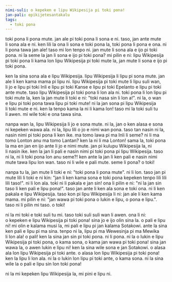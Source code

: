 ```yaml
---
nimi-suli: o kepeken e lipu Wikipesija pi toki pona!
jan-pali: epikijetesantakalu
tags:
  - toki pona
---
```

toki pona li pona mute. jan ale pi toki pona li sona e ni. taso, jan ante mute li sona ala e ni. ken lili la ona li sona e toki pona la, toki pona li pona e ona. ni li pona tawa jan ale! taso mi lon tenpo ni. jan mute li sona ala e ijo pi toki pona. ni la seme la jan li sona e ijo pi toki pona? mi pilin e ni: lipu Wikipesija pi toki pona li kama lon lipu Wikipesija pi toki mute la, jan mute li sona e ijo pi toki pona.

ken la sina sona ala e lipu Wikipesija. lipu Wikipesija li lipu pi sona mute. jan ale li ken kama mama pi lipu ni. lipu Wikipesija pi toki mute li lipu suli wan, li jo e lipu pi toki Inli e lipu pi toki Kanse e lipu pi toki Epelanto e lipu pi toki ante mute. taso lipu Wikipesija pi toki pona li lon ala ni. toki pona li lon lipu pi toki mute la, ken la jan mute li toki e ni: "toki nasa sin li lon a!". ni la, o wan e lipu pi toki pona tawa lipu pi toki mute! ni la jan sona pi lipu Wikipesija li toki mute e ni. ken la tenpo kama la ni li kama lon! taso mi la toki suli tu li awen. mi wile toki e ona tawa sina.

nanpa wan la, lipu Wikipesija li jo e sona mute. ni la, jan o ken alasa e sona ni kepeken wawa ala. ni la, lipu lili o jo e nimi wan pona. taso tan nasin ni la, nasin nimi pi toki pona li ken ike. ma tomo lawa pi ma Inli li seme? ni li ma tomo Lonton anu ma tomo Lantan? ken la ni li ma Lonton! sama la, toki pona la ma en jan en ijo ante li jo e nimi mute. jan pi kulupu Wikipesija la, ni li nasin ike. ken la jan li pali e nasin nimi pi toki pona pi lipu Wikipesija. taso ni la, ni li toki pona lon anu seme?! ken ante la jan li ken pali e nasin nimi mute tawa lipu lon wan. taso ni li wile e pali mute. seme li pona? o toki!

nanpa tu la, jan mute li toki e ni: "toki pona li pona mute". ni li lon. taso jan pi mute lili li toki e ni kin: "jan li ken kama sona e toki pona kepeken tenpo lili lili lili taso!". ni li lon ala. toki ni li pakala e jan sin! ona li pilin e ni: "ni la jan sin taso li ken pali e lipu pona!". taso jan ante li ken ala sona e toki ona. ni li ken pakala e lipu Wikipesija. taso kon pi lipu Wikipesija li ni: jan ale li ken kama mama. mi pilin e ni: "jan wawa pi toki pona o lukin e lipu, o pona e lipu.". taso ni li pilin mi taso. o toki!

ni la mi toki e toki suli tu mi. taso toki suli suli wan li awen. ona li ni: o kepeken e lipu Wikipesija pi toki pona! sina jo e ijo olin sina la. o pali e lipu ni! mi olin e kalama musi la, mi pali e lipu pi jan kalama Sotakowi. ante la sina ken pali e lipu pi ma sina. tenpo ni la, lipu pi ma Wewesinja pi ma Mewika li lon ala! o pali! ken la sina jan sin pi toki pona. ni li pona. ni la o lukin e lipu Wikipesija pi toki pona, o kama sona, o kama jan wawa pi toki pona! sina jan wawa la, o awen lukin e lipu ni! ken la sina wile sona e jan Sotakowi. o alasa ala lon lipu Wikipesija pi toki ante. o alasa lon lipu Wikipesija pi toki pona! ken la lipu li lon ala. ni la o lukin lon lipu pi toki ante, o kama sona. ni la sina wile la o pali e lipu sin lon toki pona!

ni la mi kepeken lipu Wikipesija la, mi pini e lipu ni.
